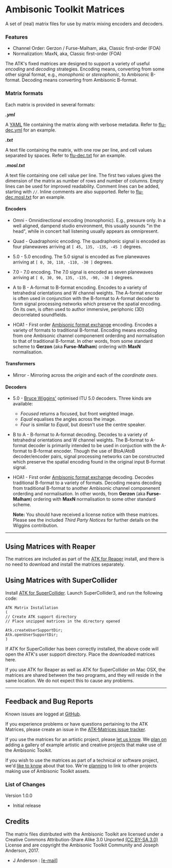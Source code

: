 # Ambisonic Toolkit Matrices

A set of (real) matrix files for use by matrix mixing encoders and decoders.

### Features

*  Channel Order: Gerzon / Furse-Malham, aka, Classic first-order (FOA)
*  Normalization: MaxN, aka, Classic first-order (FOA)

The ATK's fixed matrices are designed to support a variety of useful
_encoding_ and _decoding_ strategies. Encoding means, converting from some other
signal format, e.g., _monophonic_ or _stereophonic_, to Ambisonic B-format.
Decoding means converting from Ambisonic B-format.


### Matrix formats

Each matrix is provided in several formats:

***.yml***

A [YAML](http://yaml.org/) file containing the matrix along with verbose metadata. Refer to [flu-dec.yml](FOA/decoders/BtoA/flu-dec.yml) for an example.

***.txt***

A text file containing the matrix, with one row per line, and cell values separated by spaces. Refer to [flu-dec.txt](FOA/decoders/BtoA/flu-dec.txt) for an example.

***.mosl.txt***

A text file containing one cell value per line. The first two values gives the dimension of the matrix as number of rows and number of columns. Empty lines can be used for improved readability. Comment lines can be added, starting with `//`. Inline comments are also supported. Refer to [flu-dec.mosl.txt](FOA/decoders/BtoA/flu-dec.mosl.txt) for an example.


#### Encoders

*   Omni - Omnidirectional encoding (monophonic). E.g., pressure only.
    In a well aligned, dampend studio environment, this usually sounds "in the head", while in concert hall listening usually appears as omnipresent.

*   Quad - Quadraphonic encoding. The quadraphonic signal is encoded
    as four planewaves arriving at `[ 45, 135, -135, -45 ]` degrees.

*   5.0 - 5.0 encoding. The 5.0 signal is encoded as five planewaves
    arriving at `[ 0, 30, 110, -110, -30 ]` degrees.

*   7.0 - 7.0 encoding. The 7.0 signal is encoded as seven planewaves
    arriving at `[ 0, 30, 90, 135, -135, -90, -30 ]` degrees.

*   A to B - A-format to B-format encoding. Encodes to a variety of
    tetrahedral orientations and W channel weights. The A-format encoder is often used in conjunction with the B-format to A-format decoder to form signal processing networks which preserve the spatial encoding. On its own, is often used to author immersive, periphonic (3D) decorrelated soundfields.

*   HOA1 - First order
    [Ambisonic format exchange](https://en.wikipedia.org/wiki/Ambisonic_data_exchange_formats) encoding. Encodes a variety of formats to traditional B-format. Encoding means encoding from one Ambisonic channel componenent orderding and normalisation to that of traditional B-format. In other words, from some standard scheme to __Gerzon__ (aka __Furse-Malham__) ordering with __MaxN__ normalisation.


#### Transformers
*   Mirror - Mirroring across the _origin_ and each of the _coordinate axes_.


#### Decoders
*   5.0 - [Bruce Wiggins'](http://www.brucewiggins.co.uk/?page_id=78)
    optimised ITU 5.0 decoders. Three kinds are available:
    *  _Focused_ returns a focused, but front weighted image.
    *  _Equal_ equalises the angles across the image.
    *  _Four_ is similar to _Equal_, but doesn't use the centre speaker.


*   B to A - B-format to A-format decoding. Decodes to a variety of
    tetrahedral orientations and W channel weights. The B-format to A-format decoder is primarily intended to be used in conjuction with the A-format to B-format encoder. Though the use of BtoA/AtoB decoder/encoder pairs, signal processing networks can be constructed which preserve the spatial encoding found in the original input B-format signal.

*   HOA1 - First order [Ambisonic format
    exchange](https://en.wikipedia.org/wiki/Ambisonic_data_exchange_formats) decoding. Decodes traditional B-format to a variety of formats. Decoding means decoding from traditional B-format to another Ambisonic channel componenent orderding and normalisation. In other words, from __Gerzon__ (aka __Furse-Malham__) ordering with __MaxN__ normalisation to some other standard scheme.

    __Note:__ You should have received a license notice with these matrices.
    Please see the included _Third Party Notices_ for further details on the
    Wiggins contribution.


---
## Using Matrices with Reaper

The matrices are included as part of the [ATK for Reaper](http://ambisonictoolkit.github.io/download/reaper/) install, and there is no need to download and install the matrices separately.


## Using Matrices with SuperCollider

Install [ATK for SuperCollider](http://ambisonictoolkit.github.io/download/supercollider/). Launch SuperCollider3, and run the following code:


```
ATK Matrix Installation
(
// Create ATK support directory
// Place unzipped matrices in the directory opened  

Atk.createUserSupportDir;
Atk.openUserSupportDir;
)
```

If ATK for SuperCollider has been correctly installed, the above code will open the ATK's user support directory. Place the downloaded matrices here.

If you use ATK for Reaper as well as ATK for SuperCollider on Mac OSX, the matrices are shared between the two programs, and they will reside in the same location. We do not expect this to cause any problems.

---

## Feedback and Bug Reports

Known issues are logged at [GitHub](https://github.com/ambisonictoolkit/atk-matrices/issues).

If you experience problems or have questions pertaining to the ATK Matrices,
please create an issue in the
[ATK-Matrices issue tracker](https://github.com/ambisonictoolkit/atk-matrices/issues).

If you use the matrices for an artistic project, please
[let us know](mailto:info[at]ambisonictoolkit.net). We [plan on](https://github.com/ambisonictoolkit/ambisonictoolkit.github.io/issues/9)
adding a gallery of example artistic and creative projects that make use of the
Ambisonic Toolkit.

If you wish to use the matrices as part of a technical or software project, we'd
[like to know](mailto:info[at]ambisonictoolkit.net) about that too. We're
[planning](https://github.com/ambisonictoolkit/ambisonictoolkit.github.io/issues/10)
to link to other projects making use of Ambisonic Toolkit assets.

### List of Changes

Version 1.0.0
*   Initial release

## Credits

The matrix files distributed with the Ambisonic Toolkit are licensed
under a Creative Commons Attribution-Share Alike 3.0 Unported [(CC BY-SA 3.0)](http://creativecommons.org/licenses/by-sa/3.0/) License and
are copyright the Ambisonic Toolkit Community and Joseph Anderson, 2017.

* J Anderson : [[e-mail]](mailto:j.anderson[at]ambisonictoolkit.net)
